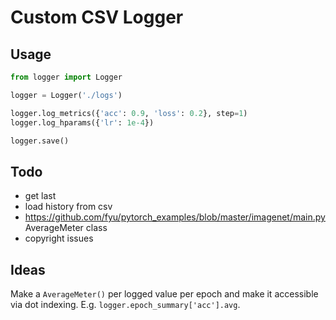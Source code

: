 # Custom CSV Logger

## Usage

```python
from logger import Logger

logger = Logger('./logs')

logger.log_metrics({'acc': 0.9, 'loss': 0.2}, step=1)
logger.log_hparams({'lr': 1e-4})

logger.save()
```

## Todo
- get last <name>
- load history from csv
- https://github.com/fyu/pytorch_examples/blob/master/imagenet/main.py AverageMeter class
- copyright issues

## Ideas

Make a `AverageMeter()` per logged value per epoch and make it accessible via dot indexing. E.g.
`logger.epoch_summary['acc'].avg`.
